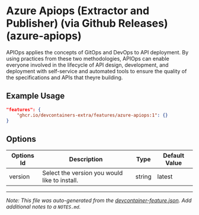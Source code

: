 
# Azure Apiops (Extractor and Publisher) (via Github Releases) (azure-apiops)

APIOps applies the concepts of GitOps and DevOps to API deployment. By using practices from these two methodologies, APIOps can enable everyone involved in the lifecycle of API design, development, and deployment with self-service and automated tools to ensure the quality of the specifications and APIs that theyre building.

## Example Usage

```json
"features": {
    "ghcr.io/devcontainers-extra/features/azure-apiops:1": {}
}
```

## Options

| Options Id | Description | Type | Default Value |
|-----|-----|-----|-----|
| version | Select the version you would like to install. | string | latest |



---

_Note: This file was auto-generated from the [devcontainer-feature.json](devcontainer-feature.json).  Add additional notes to a `NOTES.md`._
